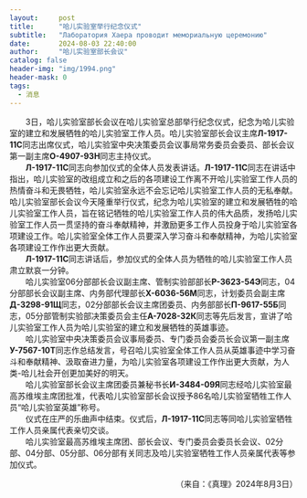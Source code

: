 ```yaml
---
layout:     post
title:      "哈儿实验室举行纪念仪式"
subtitle:   "Лаборатория Хаера проводит мемориальную церемонию"
date:       2024-08-03 22:40:00
author:     "哈儿实验室部长会议"
catalog: false
header-img: "img/1994.png"
header-mask: 0
tags:
  - 消息
---
```


&emsp;&emsp;3日，哈儿实验室部长会议在哈儿实验室总部举行纪念仪式，纪念为哈儿实验室的建立和发展牺牲的哈儿实验室工作人员。哈儿实验室部长会议主席**Л-1917-11С**同志出席仪式，哈儿实验室中央决策委员会议事局常务委员会委员、部长会议第一副主席**О-4907-93Н**同志主持仪式。  
&emsp;&emsp;**Л-1917-11С**同志向参加仪式的全体人员发表讲话。**Л-1917-11С**同志在讲话中指出，哈儿实验室的改组成立和之后的各项建设工作离不开哈儿实验室工作人员的热情奋斗和无畏牺牲，哈儿实验室永远不会忘记哈儿实验室工作人员的无私奉献。哈儿实验室部长会议今天隆重举行仪式，纪念为哈儿实验室的建立和发展牺牲的哈儿实验室工作人员，旨在铭记牺牲的哈儿实验室工作人员的伟大品质，发扬哈儿实验室工作人员一贯坚持的奋斗奉献精神，并激励更多工作人员投身于哈儿实验室各项建设工作。哈儿实验室全体工作人员要深入学习奋斗和奉献精神，为哈儿实验室各项建设工作作出更大贡献。  
&emsp;&emsp;**Л-1917-11С**同志讲话后，参加仪式的全体人员为牺牲的哈儿实验室工作人员肃立默哀一分钟。  
&emsp;&emsp;哈儿实验室06分部部长会议副主席、管制实验部部长**Р-3623-54Э**同志，04分部部长会议副主席、内务部代理部长**Х-6036-56М**同志，计划委员会副主席**Д-3298-91Щ**同志，02分部部长会议主席团委员、内务部部长**П-9617-55Б**同志，05分部管制实验部决策委员会主任**А-7028-32К**同志等先后发言，宣讲了哈儿实验室工作人员为哈儿实验室的建立和发展牺牲的英雄事迹。  
&emsp;&emsp;哈儿实验室中央决策委员会议事局委员、专门委员会委员长会议第一副主席**У-7567-10Т**同志作总结发言，号召哈儿实验室全体工作人员从英雄事迹中学习奋斗和奉献精神、汲取奋进力量，为哈儿实验室各项建设工作作出更大贡献，为人类-哈儿社会开创更加美好的明天。  
&emsp;&emsp;哈儿实验室部长会议主席团委员兼秘书长**И-3484-09Я**同志经哈儿实验室最高苏维埃主席团批准，代表哈儿实验室部长会议授予86名哈儿实验室牺牲工作人员“哈儿实验室英雄”称号。  
&emsp;&emsp;仪式在庄严的乐曲声中结束。仪式后，**Л-1917-11С**同志等同哈儿实验室牺牲工作人员亲属代表亲切交谈。  
&emsp;&emsp;哈儿实验室最高苏维埃主席团、部长会议、专门委员会委员长会议、02分部、04分部、05分部、06分部有关同志及哈儿实验室牺牲工作人员亲属代表等参加仪式。
<div style="text-align: right">（来自：《真理》2024年8月3日）</div>